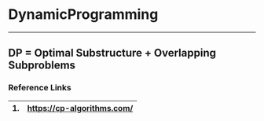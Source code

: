 # DynamicProgramming
----

## DP = Optimal Substructure + Overlapping Subproblems

### Reference Links

| 1.  | https://cp-algorithms.com/ |
| --- | --- |

